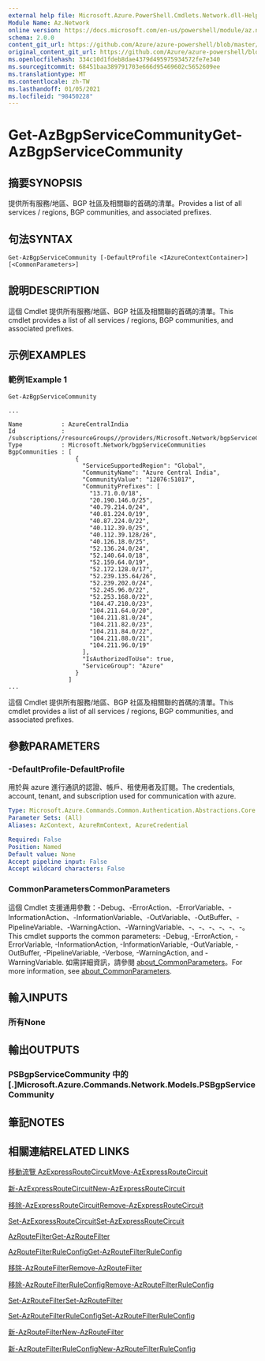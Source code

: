 ```yaml
---
external help file: Microsoft.Azure.PowerShell.Cmdlets.Network.dll-Help.xml
Module Name: Az.Network
online version: https://docs.microsoft.com/en-us/powershell/module/az.network/get-azbgpservicecommunity
schema: 2.0.0
content_git_url: https://github.com/Azure/azure-powershell/blob/master/src/Network/Network/help/Get-AzBgpServiceCommunity.md
original_content_git_url: https://github.com/Azure/azure-powershell/blob/master/src/Network/Network/help/Get-AzBgpServiceCommunity.md
ms.openlocfilehash: 334c10d1fdeb8dae4379d495975934572fe7e340
ms.sourcegitcommit: 68451baa389791703e666d95469602c5652609ee
ms.translationtype: MT
ms.contentlocale: zh-TW
ms.lasthandoff: 01/05/2021
ms.locfileid: "98450228"
---
```

# <span data-ttu-id="fe55d-101">Get-AzBgpServiceCommunity</span><span class="sxs-lookup"><span data-stu-id="fe55d-101">Get-AzBgpServiceCommunity</span></span>

## <span data-ttu-id="fe55d-102">摘要</span><span class="sxs-lookup"><span data-stu-id="fe55d-102">SYNOPSIS</span></span>
<span data-ttu-id="fe55d-103">提供所有服務/地區、BGP 社區及相關聯的首碼的清單。</span><span class="sxs-lookup"><span data-stu-id="fe55d-103">Provides a list of all services / regions, BGP communities, and associated prefixes.</span></span>

## <span data-ttu-id="fe55d-104">句法</span><span class="sxs-lookup"><span data-stu-id="fe55d-104">SYNTAX</span></span>

```
Get-AzBgpServiceCommunity [-DefaultProfile <IAzureContextContainer>] [<CommonParameters>]
```

## <span data-ttu-id="fe55d-105">說明</span><span class="sxs-lookup"><span data-stu-id="fe55d-105">DESCRIPTION</span></span>
<span data-ttu-id="fe55d-106">這個 Cmdlet 提供所有服務/地區、BGP 社區及相關聯的首碼的清單。</span><span class="sxs-lookup"><span data-stu-id="fe55d-106">This cmdlet provides a list of all services / regions, BGP communities, and associated prefixes.</span></span>

## <span data-ttu-id="fe55d-107">示例</span><span class="sxs-lookup"><span data-stu-id="fe55d-107">EXAMPLES</span></span>

### <span data-ttu-id="fe55d-108">範例1</span><span class="sxs-lookup"><span data-stu-id="fe55d-108">Example 1</span></span>
```
Get-AzBgpServiceCommunity

...

Name           : AzureCentralIndia
Id             : /subscriptions//resourceGroups//providers/Microsoft.Network/bgpServiceCommunities/AzureCentralIndia
Type           : Microsoft.Network/bgpServiceCommunities
BgpCommunities : [
                   {
                     "ServiceSupportedRegion": "Global",
                     "CommunityName": "Azure Central India",
                     "CommunityValue": "12076:51017",
                     "CommunityPrefixes": [
                       "13.71.0.0/18",
                       "20.190.146.0/25",
                       "40.79.214.0/24",
                       "40.81.224.0/19",
                       "40.87.224.0/22",
                       "40.112.39.0/25",
                       "40.112.39.128/26",
                       "40.126.18.0/25",
                       "52.136.24.0/24",
                       "52.140.64.0/18",
                       "52.159.64.0/19",
                       "52.172.128.0/17",
                       "52.239.135.64/26",
                       "52.239.202.0/24",
                       "52.245.96.0/22",
                       "52.253.168.0/22",
                       "104.47.210.0/23",
                       "104.211.64.0/20",
                       "104.211.81.0/24",
                       "104.211.82.0/23",
                       "104.211.84.0/22",
                       "104.211.88.0/21",
                       "104.211.96.0/19"
                     ],
                     "IsAuthorizedToUse": true,
                     "ServiceGroup": "Azure"
                   }
                 ]
...
```

<span data-ttu-id="fe55d-109">這個 Cmdlet 提供所有服務/地區、BGP 社區及相關聯的首碼的清單。</span><span class="sxs-lookup"><span data-stu-id="fe55d-109">This cmdlet provides a list of all services / regions, BGP communities, and associated prefixes.</span></span>

## <span data-ttu-id="fe55d-110">參數</span><span class="sxs-lookup"><span data-stu-id="fe55d-110">PARAMETERS</span></span>

### <span data-ttu-id="fe55d-111">-DefaultProfile</span><span class="sxs-lookup"><span data-stu-id="fe55d-111">-DefaultProfile</span></span>
<span data-ttu-id="fe55d-112">用於與 azure 進行通訊的認證、帳戶、租使用者及訂閱。</span><span class="sxs-lookup"><span data-stu-id="fe55d-112">The credentials, account, tenant, and subscription used for communication with azure.</span></span>

```yaml
Type: Microsoft.Azure.Commands.Common.Authentication.Abstractions.Core.IAzureContextContainer
Parameter Sets: (All)
Aliases: AzContext, AzureRmContext, AzureCredential

Required: False
Position: Named
Default value: None
Accept pipeline input: False
Accept wildcard characters: False
```

### <span data-ttu-id="fe55d-113">CommonParameters</span><span class="sxs-lookup"><span data-stu-id="fe55d-113">CommonParameters</span></span>
<span data-ttu-id="fe55d-114">這個 Cmdlet 支援通用參數：-Debug、-ErrorAction、-ErrorVariable、-InformationAction、-InformationVariable、-OutVariable、-OutBuffer、-PipelineVariable、-WarningAction、-WarningVariable、-、-、-、-、-、-。</span><span class="sxs-lookup"><span data-stu-id="fe55d-114">This cmdlet supports the common parameters: -Debug, -ErrorAction, -ErrorVariable, -InformationAction, -InformationVariable, -OutVariable, -OutBuffer, -PipelineVariable, -Verbose, -WarningAction, and -WarningVariable.</span></span> <span data-ttu-id="fe55d-115">如需詳細資訊，請參閱 [about_CommonParameters](http://go.microsoft.com/fwlink/?LinkID=113216)。</span><span class="sxs-lookup"><span data-stu-id="fe55d-115">For more information, see [about_CommonParameters](http://go.microsoft.com/fwlink/?LinkID=113216).</span></span>

## <span data-ttu-id="fe55d-116">輸入</span><span class="sxs-lookup"><span data-stu-id="fe55d-116">INPUTS</span></span>

### <span data-ttu-id="fe55d-117">所有</span><span class="sxs-lookup"><span data-stu-id="fe55d-117">None</span></span>

## <span data-ttu-id="fe55d-118">輸出</span><span class="sxs-lookup"><span data-stu-id="fe55d-118">OUTPUTS</span></span>

### <span data-ttu-id="fe55d-119">PSBgpServiceCommunity 中的 [.]</span><span class="sxs-lookup"><span data-stu-id="fe55d-119">Microsoft.Azure.Commands.Network.Models.PSBgpServiceCommunity</span></span>

## <span data-ttu-id="fe55d-120">筆記</span><span class="sxs-lookup"><span data-stu-id="fe55d-120">NOTES</span></span>

## <span data-ttu-id="fe55d-121">相關連結</span><span class="sxs-lookup"><span data-stu-id="fe55d-121">RELATED LINKS</span></span>

[<span data-ttu-id="fe55d-122">移動流覽 AzExpressRouteCircuit</span><span class="sxs-lookup"><span data-stu-id="fe55d-122">Move-AzExpressRouteCircuit</span></span>](Move-AzExpressRouteCircuit.md)

[<span data-ttu-id="fe55d-123">新-AzExpressRouteCircuit</span><span class="sxs-lookup"><span data-stu-id="fe55d-123">New-AzExpressRouteCircuit</span></span>](New-AzExpressRouteCircuit.md)

[<span data-ttu-id="fe55d-124">移除-AzExpressRouteCircuit</span><span class="sxs-lookup"><span data-stu-id="fe55d-124">Remove-AzExpressRouteCircuit</span></span>](Remove-AzExpressRouteCircuit.md)

[<span data-ttu-id="fe55d-125">Set-AzExpressRouteCircuit</span><span class="sxs-lookup"><span data-stu-id="fe55d-125">Set-AzExpressRouteCircuit</span></span>](Set-AzExpressRouteCircuit.md)

[<span data-ttu-id="fe55d-126">AzRouteFilter</span><span class="sxs-lookup"><span data-stu-id="fe55d-126">Get-AzRouteFilter</span></span>](Get-AzRouteFilter.md)

[<span data-ttu-id="fe55d-127">AzRouteFilterRuleConfig</span><span class="sxs-lookup"><span data-stu-id="fe55d-127">Get-AzRouteFilterRuleConfig</span></span>](Get-AzRouteFilterRuleConfig.md)

[<span data-ttu-id="fe55d-128">移除-AzRouteFilter</span><span class="sxs-lookup"><span data-stu-id="fe55d-128">Remove-AzRouteFilter</span></span>](Remove-AzRouteFilter.md)

[<span data-ttu-id="fe55d-129">移除-AzRouteFilterRuleConfig</span><span class="sxs-lookup"><span data-stu-id="fe55d-129">Remove-AzRouteFilterRuleConfig</span></span>](Remove-AzRouteFilterRuleConfig.md)

[<span data-ttu-id="fe55d-130">Set-AzRouteFilter</span><span class="sxs-lookup"><span data-stu-id="fe55d-130">Set-AzRouteFilter</span></span>](Set-AzRouteFilter.md)

[<span data-ttu-id="fe55d-131">Set-AzRouteFilterRuleConfig</span><span class="sxs-lookup"><span data-stu-id="fe55d-131">Set-AzRouteFilterRuleConfig</span></span>](Set-AzRouteFilterRuleConfig.md)

[<span data-ttu-id="fe55d-132">新-AzRouteFilter</span><span class="sxs-lookup"><span data-stu-id="fe55d-132">New-AzRouteFilter</span></span>](New-AzRouteFilter.md)

[<span data-ttu-id="fe55d-133">新-AzRouteFilterRuleConfig</span><span class="sxs-lookup"><span data-stu-id="fe55d-133">New-AzRouteFilterRuleConfig</span></span>](New-AzRouteFilterRuleConfig.md)
